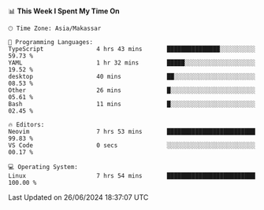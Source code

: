 <!--START_SECTION:waka-->
📊 **This Week I Spent My Time On** 

```text
🕑︎ Time Zone: Asia/Makassar

💬 Programming Languages: 
TypeScript               4 hrs 43 mins       ███████████████░░░░░░░░░░   59.73 % 
YAML                     1 hr 32 mins        █████░░░░░░░░░░░░░░░░░░░░   19.52 % 
desktop                  40 mins             ██░░░░░░░░░░░░░░░░░░░░░░░   08.53 % 
Other                    26 mins             █░░░░░░░░░░░░░░░░░░░░░░░░   05.61 % 
Bash                     11 mins             █░░░░░░░░░░░░░░░░░░░░░░░░   02.45 % 

🔥 Editors: 
Neovim                   7 hrs 53 mins       █████████████████████████   99.83 % 
VS Code                  0 secs              ░░░░░░░░░░░░░░░░░░░░░░░░░   00.17 % 

💻 Operating System: 
Linux                    7 hrs 54 mins       █████████████████████████   100.00 % 
```


 Last Updated on 26/06/2024 18:37:07 UTC
<!--END_SECTION:waka-->
